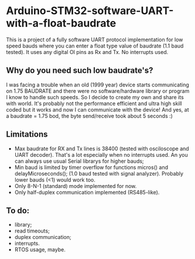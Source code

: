 # Arduino-STM32-software-UART-with-a-float-baudrate
This is a project of a fully software UART protocol implementation for low speed bauds where you can enter a float type value of baudrate (1.1 baud tested). It uses any digital OI pins as Rx and Tx. No interrupts used. 
## Why do you need such low baudrate's? 
I was facing a trouble when an old (1999 year) device starts communicating on 1.75 BAUDRATE and there were no software/hardware library or program I know to handle such speeds. So I decide to create my own and share its with world. It's probably not the performance efficient and ultra high skill coded but it works and now I can communicate with the device! And yes, at a baudrate = 1.75 bod, the byte send/receive took about 5 seconds :)
## Limitations
* Max baudrate for RX and Tx lines is 38400 (tested with osciloscope and UART decoder). That's a lot especially when no interrupts used. An you can always use usual Serial librarys for higher bauds;
* Min baud is limited by timer overflow for functions micros() and delayMicroseconds(); (1.0 baud tested with signal analyzer). Probably lower bauds (<1) would work too.
* Only 8-N-1 (standard) mode implemented for now.
* Only half-duplex communication implemented (RS485-like).
## To do: 
* library; 
* read timeouts; 
* duplex communication;
* interrupts.
* RTOS usage, maybe.
